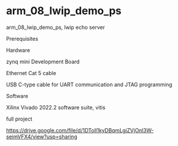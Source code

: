# arm_08_lwip_demo_ps
arm_08_lwip_demo_ps, lwip echo server


Prerequisites

Hardware

  zynq mini Development Board
  
  Ethernet Cat 5 cable
  
  USB C-type cable for UART communication and JTAG programming

Software

  Xilinx Vivado 2022.2 software suite, vitis
  
full project

https://drive.google.com/file/d/1DToll1kyDBqmLgjZVjOnl3W-seimVFX4/view?usp=sharing
